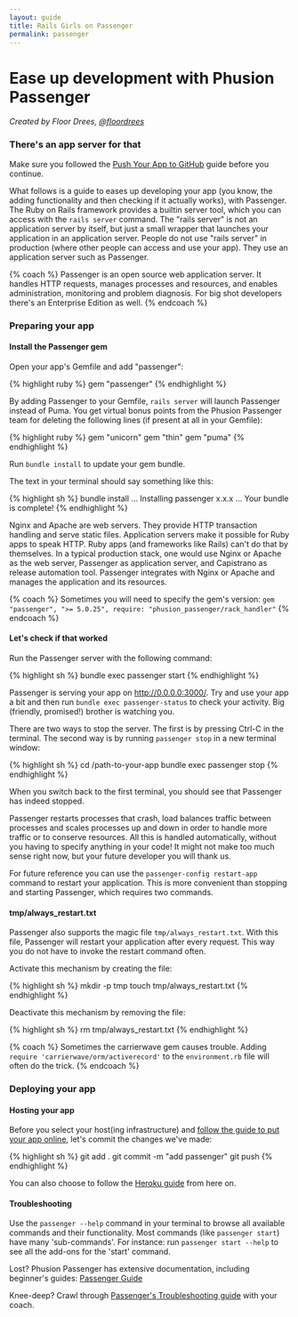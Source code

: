 ```yaml
---
layout: guide
title: Rails Girls on Passenger
permalink: passenger
---
```


# Ease up development with Phusion Passenger

*Created by Floor Drees, [@floordrees](https://twitter.com/floordrees)*

### There's an app server for that

Make sure you followed the [Push Your App to GitHub][github-guide] guide before you continue.

What follows is a guide to eases up developing your app (you know, the adding functionality and then checking if it actually works), with Passenger. The Ruby on Rails framework provides a builtin server tool, which you can access with the `rails server` command. The "rails server" is not an application server by itself, but just a small wrapper that launches your application in an application server. People do not use "rails server" in production (where other people can access and use your app). They use an application server such as Passenger.

{% coach %}
Passenger is an open source web application server. It handles HTTP requests, manages processes and resources, and enables administration, monitoring and problem diagnosis. For big shot developers there's an Enterprise Edition as well.
{% endcoach %}


[github-guide]: /github

### Preparing your app

#### Install the Passenger gem

Open your app's Gemfile and add "passenger":

{% highlight ruby %}
gem "passenger"
{% endhighlight %}

By adding Passenger to your Gemfile, `rails server` will launch Passenger instead of Puma.
You get virtual bonus points from the Phusion Passenger team for deleting the following lines (if present at all in your Gemfile):

{% highlight ruby %}
gem "unicorn"
gem "thin"
gem "puma"
{% endhighlight %}

Run `bundle install` to update your gem bundle.

The text in your terminal should say something like this:

{% highlight sh %}
bundle install
...
Installing passenger x.x.x
...
Your bundle is complete!
{% endhighlight %}

Nginx and Apache are web servers. They provide HTTP transaction handling and serve static files. Application servers make it possible for Ruby apps to speak HTTP. Ruby apps (and frameworks like Rails) can't do that by themselves. In a typical production stack, one would use Nginx or Apache as the web server, Passenger as application server, and Capistrano as release automation tool. Passenger integrates with Nginx or Apache and manages the application and its resources.

{% coach %}
Sometimes you will need to specify the gem's version: `gem "passenger", ">= 5.0.25", require: "phusion_passenger/rack_handler"`
{% endcoach %}

#### Let's check if that worked

Run the Passenger server with the following command:

{% highlight sh %}
bundle exec passenger start
{% endhighlight %}

Passenger is serving your app on <http://0.0.0.0:3000/>.
Try and use your app a bit and then run `bundle exec passenger-status` to check your activity. Big (friendly, promised!) brother is watching you.

There are two ways to stop the server. The first is by pressing Ctrl-C in the terminal. The second way is by running `passenger stop` in a new terminal window:

{% highlight sh %}
cd /path-to-your-app
bundle exec passenger stop
{% endhighlight %}

When you switch back to the first terminal, you should see that Passenger has indeed stopped.

Passenger restarts processes that crash, load balances traffic between processes and scales processes up and down in order to handle more traffic or to conserve resources. All this is handled automatically, without you having to specify anything in your code! It might not make too much sense right now, but your future developer you will thank us.

For future reference you can use the `passenger-config restart-app` command to restart your application. This is more convenient than stopping and starting Passenger, which requires two commands.

#### tmp/always_restart.txt

Passenger also supports the magic file `tmp/always_restart.txt`. With this file, Passenger will restart your application after every request. This way you do not have to invoke the restart command often.

Activate this mechanism by creating the file:

{% highlight sh %}
mkdir -p tmp
touch tmp/always_restart.txt
{% endhighlight %}

Deactivate this mechanism by removing the file:

{% highlight sh %}
rm tmp/always_restart.txt
{% endhighlight %}

{% coach %}
Sometimes the carrierwave gem causes trouble. Adding `require 'carrierwave/orm/activerecord'` to the `environment.rb` file will often do the trick.
{% endcoach %}


### Deploying your app

#### Hosting your app

Before you select your host(ing infrastructure) and [follow the guide to put your app online][passenger-guide], let's commit the changes we've made:

{% highlight sh %}
git add .
git commit -m "add passenger"
git push
{% endhighlight %}

You can also choose to follow the [Heroku guide][heroku-guide] from here on.

[passenger-guide]: https://www.phusionpassenger.com/library/walkthroughs/deploy/ruby/
[heroku-guide]: /heroku

#### Troubleshooting

Use the `passenger --help` command in your terminal to browse all available commands and their functionality. Most commands (like `passenger start`) have many 'sub-commands'. For instance: run `passenger start --help` to see all the add-ons for the 'start' command.

Lost? Phusion Passenger has extensive documentation, including beginner's guides: [Passenger Guide][passenger-documentation]

Knee-deep? Crawl through [Passenger's Troubleshooting guide][troubleshooting-guide] with your coach.

[passenger-documentation]: https://www.phusionpassenger.com/library/
[troubleshooting-guide]: https://www.phusionpassenger.com/library/admin/nginx/troubleshooting/ruby/
